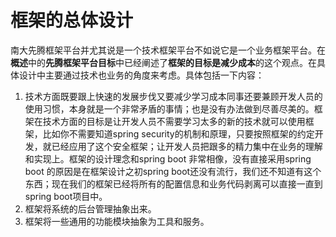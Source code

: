 # 框架的总体设计

南大先腾框架平台并尤其说是一个技术框架平台不如说它是一个业务框架平台。在**概述**中的**先腾框架平台目标**中已经阐述了**框架的目标是减少成本**的这个观点。在具体设计中主要通过技术也业务的角度来考虑。具体包括一下内容：

1. 技术方面既要跟上快速的发展步伐又要减少学习成本同事还要兼顾开发人员的使用习惯，本身就是一个非常矛盾的事情；也是没有办法做到尽善尽美的。框架在技术方面的目标是让开发人员不需要学习太多的新的技术就可以使用框架，比如你不需要知道spring security的机制和原理，只要按照框架的约定开发，就已经应用了这个安全框架；让开发人员把跟多的精力集中在业务的理解和实现上。框架的设计理念和spring boot 非常相像，没有直接采用spring boot 的原因是在框架设计之初spring boot还没有流行，我们还不知道有这个东西；现在我们的框架已经将所有的配置信息和业务代码剥离可以直接一直到spring boot项目中。
2. 框架将系统的后台管理抽象出来。
3. 框架将一些通用的功能模块抽象为工具和服务。



